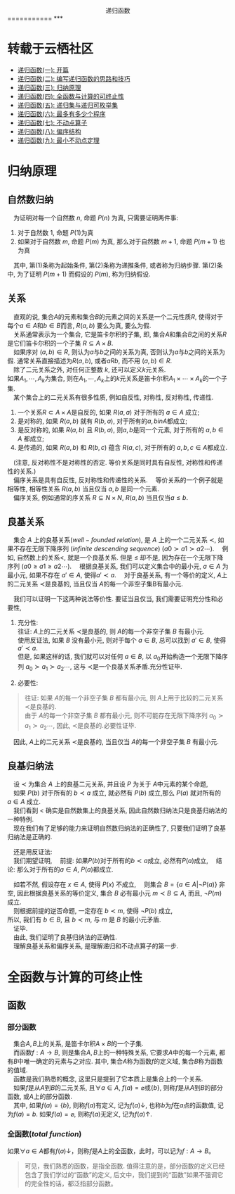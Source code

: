 <center>递归函数</center>
===========
***

# 转载于云栖社区
* [递归函数(一): 开篇](https://yq.aliyun.com/articles/72770?spm=a2c4e.11153940.blogcont72768.7.1ad39fc7Fyq0sf)
* [递归函数(二): 编写递归函数的思路和技巧](https://yq.aliyun.com/articles/72769?spm=a2c4e.11153940.blogcont72770.9.5e48b9ffUrhVeC)
* [递归函数(三): 归纳原理](https://yq.aliyun.com/articles/72768?spm=a2c4e.11153940.blogcont72770.10.5e48b9ffUrhVeC)
* [递归函数(四): 全函数与计算的可终止性](https://yq.aliyun.com/articles/72783?spm=a2c4e.11153940.blogcont72770.11.5e48b9ffUrhVeC)
* [递归函数(五): 递归集与递归可枚举集](https://yq.aliyun.com/articles/72757?spm=a2c4e.11153940.blogcont72770.12.5e48b9ffUrhVeC)
* [递归函数(六): 最多有多少个程序](https://yq.aliyun.com/articles/72782?spm=a2c4e.11153940.blogcont72770.13.5e48b9ffUrhVeC)
* [递归函数(七): 不动点算子](https://yq.aliyun.com/articles/72781?spm=a2c4e.11153940.blogcont72770.14.5e48b9ffUrhVeC)
* [递归函数(八): 偏序结构](https://yq.aliyun.com/articles/72767?spm=a2c4e.11153940.blogcont72770.15.5e48b9ffUrhVeC)
* [递归函数(九): 最小不动点定理](https://yq.aliyun.com/articles/72771?spm=a2c4e.11153940.blogcont72770.16.5e48b9ffUrhVeC)

# 归纳原理

## 自然数归纳

&emsp;为证明对每一个自然数 $n$, 命题 $P(n)$ 为真, 只需要证明两件事:

1. 对于自然数 $1$, 命题 $P(1)$为真
1. 如果对于自然数 $m$, 命题 $P(m)$ 为真, 那么对于自然数 $m+1$, 命题 $P(m+1)$ 也为真

&emsp;其中, 第(1)条称为起始条件, 第(2)条称为递推条件, 或者称为归纳步骤.
第(2)条中, 为了证明 $P(m+1)$ 而假设的 $P(m)$, 称为归纳假设.

## 关系

&emsp;直观的说, 集合$A$的元素和集合$B$的元素之间的关系是一个二元性质$R$, 使得对于每个$a\in A$和$b\in B$而言, $R(a,b)$ 要么为真, 要么为假.  
&emsp;关系通常表示为一个集合, 它是笛卡尔积的子集, 即, 集合$A$和集合$B$之间的关系$R$是它们笛卡尔积的一个子集 $R\subseteq A \times B$.  
&emsp;如果序对 $(a,b)\in R$, 则认为$a$与$b$之间的关系为真, 否则认为$a$与$b$之间的关系为假. 通常关系直接描述为$R(a,b)$, 或者$aRb$, 而不用 $(a,b)\in R$.  
&emsp;除了二元关系之外, 对任何正整数 $k$, 还可以定义$k$元关系.<br>如果$A_1,\cdots,A_k$为集合, 则在$A_1,\cdots,A_k$上的$k$元关系是笛卡尔积$A_1\times \cdots \times A_k$的一个子集.  
&emsp;某个集合上的二元关系有很多性质, 例如自反性, 对称性, 反对称性, 传递性.  
1. 一个关系$R\subset A\times A$是自反的, 如果 $R(a,a)$ 对于所有的 $a \in A$ 成立;
1. 是对称的, 如果 $R(a,b)$ 就有 $R(b,a)$, 对于所有的$a,bin A$都成立;
1. 是反对称的, 如果 $R(a,b)$ 且 $R(b,a)$, 则$a,b$是同一个元素, 对于所有的 $a,b\in A$ 都成立;
1. 是传递的, 如果 $R(a,b)$ 和 $R(b,c)$ 蕴含 $R(a,c)$, 对于所有的 $a,b,c \in A$都成立.

&emsp;(注意, 反对称性不是对称性的否定.
等价关系是同时具有自反性, 对称性和传递性的关系.)  
&emsp;偏序关系是具有自反性, 反对称性和传递性的关系.
&emsp;等价关系的一个例子就是相等性, 相等性关系 $R(a,b)$ 当且仅当 $a,b$ 是同一个元素.  
&emsp;偏序关系, 例如通常的序关系 $R\subseteq N\times N$, $R(a,b)$ 当且仅当$a\leqslant b$.

## 良基关系

&emsp;集合 $A$ 上的良基关系$(well-founded$ $relation)$, 是 $A$ 上的一个二元关系 $\prec$,
如果不存在无限下降序列 $(infinite$ $descending$ $sequence)$ $(a0 \succ a1\succ a2\cdots)$.
&emsp;例如, 自然数上的关系<, 就是一个良基关系.
但是 $\leqslant$ 却不是, 因为存在一个无限下降序列 $(a0 \geqslant a1 \geqslant a2 \cdots)$.
&emsp;根据良基关系, 我们可以定义集合中的最小元, $a\in A$ 为最小元, 如果不存在 $a'\in A$, 使得$a'\prec a$.
&emsp;对于良基关系, 有一个等价的定义,
 $A$上的二元关系 $\prec$是良基的, 当且仅当 $A$的每一个非空子集B有最小元.

&emsp;我们可以证明一下这两种说法等价性.
要证当且仅当, 我们需要证明充分性和必要性,
1. 充分性:  
往证: $A$上的二元关系 $\prec$是良基的, 则 $A$的每一个非空子集 $B$ 有最小元.  
使用反证法, 如果 $B$ 没有最小元, 则对于每个 $a\in B$, 总可以找到 $a'\in B$, 使得 $a'\prec a$.  
但是, 如果这样的话, 我们就可以对任何 $a\in B$, 以 $a_0$开始构造一个无限下降序列 $a_0 \succ a_1\succ a_2\cdots$,
这与 $\prec$是一个良基关系矛盾.充分性证毕.

1. 必要性:  
>往证: 如果 $A$的每一个非空子集 $B$ 都有最小元, 则 $A$上用于比较的二元关系 $\prec$是良基的.  
>由于 $A$的每一个非空子集 $B$ 都有最小元, 则不可能存在无限下降序列  $a_0 \succ a_1\succ a_2\cdots$,
因此,  $\prec$是良基的.必要性证毕.

&emsp;因此,  $A$上的二元关系 $\prec$是良基的, 当且仅当 $A$的每一个非空子集 $B$ 有最小元.  

## 良基归纳法

&emsp;设 $\prec$ 为集合 $A$ 上的良基二元关系, 并且设 $P$ 为关于 $A$中元素的某个命题,  
&emsp;如果 $P(b)$ 对于所有的 $b \prec a$ 成立, 就必然有 $P(b)$ 成立,那么 $P(a)$ 就对所有的 $a\in A$ 成立.  
&emsp;我们看到 < 确实是自然数集上的良基关系, 因此自然数归纳法只是良基归纳法的一种特例.  
&emsp;现在我们有了足够的能力来证明自然数归纳法的正确性了, 只要我们证明了良基归纳法是正确的.

&emsp;还是用反证法:  
&emsp;我们期望证明,
&emsp;前提: 如果$P(b)$对于所有的$b≺a$成立, 必然有$P(a)$成立,
&emsp;结论: 那么对于所有的$a\in A$, $P(a)$都成立.

&emsp;如若不然, 假设存在 $x\in A$, 使得 $P(x)$ 不成立,
&emsp;则集合 $B=\{ a\in A | \neg P(a)\}$ 非空, 因此根据良基关系的等价定义, 集合 $B$ 必有最小元 $m\prec B\subseteq A$, 而且,  $\neg P(m)$ 成立.  
&emsp;则根据前提的逆否命题, 一定存在 $b\prec m$, 使得 $\neg P(b)$ 成立,  
所以, 我们有 $b\in B$, 且 $b\prec m$, 与 $m$ 是 $B$ 的最小元矛盾.  
&emsp;证毕.  
&emsp;由此, 我们证明了良基归纳法的正确性.  
&emsp;理解良基关系和偏序关系, 是理解递归和不动点算子的第一步.

# 全函数与计算的可终止性

## 函数
### 部分函数
&emsp;集合$A,B$上的关系, 是笛卡尔积$A\times B$的一个子集.  
&emsp;而函数$f:A\rightarrow B$, 则是集合$A,B$上的一种特殊关系, 
它要求$A$中的每一个元素, 都有$B$中唯一确定的元素与之对应. 
其中, 集合$A$称为函数$f$的定义域, 集合$B$称为函数的值域.  
&emsp;函数是我们熟悉的概念, 这里只是提到了它本质上是集合上的一个关系.  
&emsp;如果$f$是从$A$到$B$的二元关系, 且$\forall a \in A$, $f(a)=\varnothing$或$\lbrace b\rbrace$, 则称$f$是从$A$到$B$的部分函数, 或$A$上的部分函数.  
&emsp;其中, 如果$f(a)=\lbrace b\rbrace$, 则称$f(a)$有定义, 记为$f(a)\downarrow$, 也称$b$为$f$在$a$点的函数值, 记为$f(a)=b$. 如果$f(a)=\varnothing$, 则称$f(a)$无定义, 记为$f(a)\uparrow$.  

### 全函数$(total$ $function)$

如果$\forall a\in A$都有$f(a)\downarrow$，则称$f$是$A$上的全函数，此时，可以记为$f:A\rightarrow B$。

>可见，我们熟悉的函数，是指全函数. 值得注意的是，部分函数的定义已经包含了我们学过的“函数”的定义, 后文中，我们提到的“函数”如果不强调它的完全性的话，都泛指部分函数。





